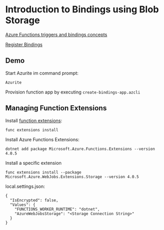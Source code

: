 # Introduction to Bindings using Blob Storage

[Azure Functions triggers and bindings concepts](https://docs.microsoft.com/en-us/azure/azure-functions/functions-triggers-bindings)

[Register Bindings](https://docs.microsoft.com/en-us/azure/azure-functions/functions-bindings-register)

## Demo

Start Azurite im command prompt:

```
Azurite
```

Provision function app by executing `create-bindings-app.azcli`

## Managing Function Extensions

Install [function extensions](https://docs.microsoft.com/en-us/azure/azure-functions/functions-bindings-register#access-extensions-in-non-net-languages):

```
func extensions install
```

Install Azure Functions Extensions:

```
dotnet add package Microsoft.Azure.Functions.Extensions --version 4.0.5
```
Install a specific extension

```
func extensions install --package Microsoft.Azure.WebJobs.Extensions.Storage --version 4.0.5
```

local.settings.json:
```
{
  "IsEncrypted": false,
  "Values": {
    "FUNCTIONS_WORKER_RUNTIME": "dotnet",
    "AzureWebJobsStorage": "<Storage Connection String>"
  }
}
```